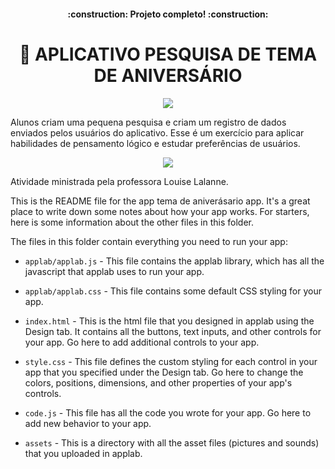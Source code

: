 <h4 align="center"> 
    :construction:  Projeto completo!  :construction:
</h4>
<h1 align="center">🍰 APLICATIVO PESQUISA DE TEMA DE ANIVERSÁRIO</h1>

<p align="center">
  <img src="https://user-images.githubusercontent.com/100588945/160302622-b2661fc1-9957-4318-9f61-291797f39003.gif">
</p>

Alunos criam uma pequena pesquisa e criam um registro de dados enviados pelos usuários do aplicativo. Esse é um exercício para aplicar habilidades de pensamento lógico e estudar preferências de usuários.

<p align="center">
  <img src="https://user-images.githubusercontent.com/100588945/160302607-e77909b7-62e1-4417-8d14-aa6387e8c4b7.gif">
</p>

Atividade ministrada pela professora Louise Lalanne.

This is the README file for the app tema de aniverásario app. It's a great place to write 
down some notes about how your app works. For starters, here is some information
about the other files in this folder.

The files in this folder contain everything you need to run your app:

* `applab/applab.js` - This file contains the applab library, which has all the
  javascript that applab uses to run your app.

* `applab/applab.css` - This file contains some default CSS styling for your app.

* `index.html` - This is the html file that you designed in applab using the
  Design tab. It contains all the buttons, text inputs, and other controls for
  your app. Go here to add additional controls to your app.

* `style.css` - This file defines the custom styling for each control in your
  app that you specified under the Design tab. Go here to change the colors,
  positions, dimensions, and other properties of your app's controls.

* `code.js` - This file has all the code you wrote for your app. Go here to add
  new behavior to your app.

* `assets` - This is a directory with all the asset files (pictures and sounds)
  that you uploaded in applab.

